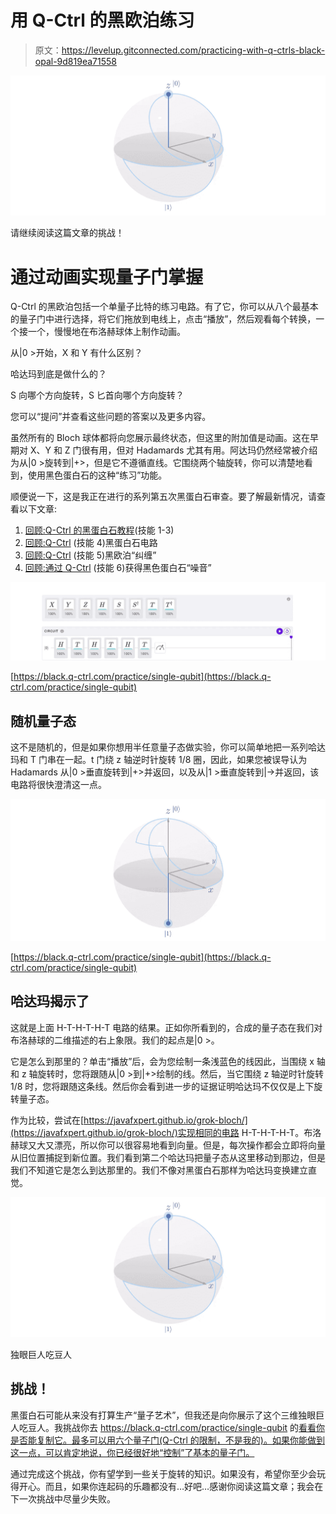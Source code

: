 # 用 Q-Ctrl 的黑欧泊练习

> 原文：<https://levelup.gitconnected.com/practicing-with-q-ctrls-black-opal-9d819ea71558>

![](img/4d16c162db71b79fccfb28302276e2e7.png)

请继续阅读这篇文章的挑战！

# 通过动画实现量子门掌握

Q-Ctrl 的黑欧泊包括一个单量子比特的练习电路。有了它，你可以从八个最基本的量子门中进行选择，将它们拖放到电线上，点击“播放”，然后观看每个转换，一个接一个，慢慢地在布洛赫球体上制作动画。

从|0 >开始，X 和 Y 有什么区别？

哈达玛到底是做什么的？

S 向哪个方向旋转，S 匕首向哪个方向旋转？

您可以“提问”并查看这些问题的答案以及更多内容。

虽然所有的 Bloch 球体都将向您展示最终状态，但这里的附加值是动画。这在早期对 X、Y 和 Z 门很有用，但对 Hadamards 尤其有用。阿达玛仍然经常被介绍为从|0 >旋转到|+>，但是它不遵循直线。它围绕两个轴旋转，你可以清楚地看到，使用黑色蛋白石的这种“练习”功能。

顺便说一下，这是我正在进行的系列第五次黑蛋白石审查。要了解最新情况，请查看以下文章:

1.  [回顾:Q-Ctrl 的黑蛋白石教程](/review-q-ctrls-black-opal-tutorials-3e888ac76f84)(技能 1-3)
2.  [回顾:Q-Ctrl](/review-black-opal-circuits-by-q-ctrl-beaf01a7b5ce) (技能 4)黑蛋白石电路
3.  [回顾:Q-Ctrl](https://bsiegelwax.medium.com/review-black-opal-entanglement-by-q-ctrl-fb913447535c) (技能 5)黑欧泊“纠缠”
4.  [回顾:通过 Q-Ctrl](https://bsiegelwax.medium.com/review-black-opal-noise-by-q-ctrl-71439dad348b) (技能 6)获得黑色蛋白石“噪音”

![](img/0afc785020b2dc7c3943d4fb9cafd3dd.png)

[https://black.q-ctrl.com/practice/single-qubit](https://black.q-ctrl.com/practice/single-qubit)

## 随机量子态

这不是随机的，但是如果你想用半任意量子态做实验，你可以简单地把一系列哈达玛和 T 门串在一起。t 门绕 z 轴逆时针旋转 1/8 圈，因此，如果您被误导认为 Hadamards 从|0 >垂直旋转到|+>并返回，以及从|1 >垂直旋转到|->并返回，该电路将很快澄清这一点。

![](img/7d3c13121fe82ca9f09555543962d370.png)

[https://black.q-ctrl.com/practice/single-qubit](https://black.q-ctrl.com/practice/single-qubit)

## 哈达玛揭示了

这就是上面 H-T-H-T-H-T 电路的结果。正如你所看到的，合成的量子态在我们对布洛赫球的二维描述的右上象限。我们的起点是|0 >。

它是怎么到那里的？单击“播放”后，会为您绘制一条浅蓝色的线因此，当围绕 x 轴和 z 轴旋转时，您将跟随从|0 >到|+>绘制的线。然后，当它围绕 z 轴逆时针旋转 1/8 时，您将跟随这条线。然后你会看到进一步的证据证明哈达玛不仅仅是上下旋转量子态。

作为比较，尝试在[https://javafxpert.github.io/grok-bloch/](https://javafxpert.github.io/grok-bloch/)实现相同的电路 H-T-H-T-H-T。布洛赫球又大又漂亮，所以你可以很容易地看到向量。但是，每次操作都会立即将向量从旧位置捕捉到新位置。我们看到第二个哈达玛把量子态从这里移动到那边，但是我们不知道它是怎么到达那里的。我们不像对黑蛋白石那样为哈达玛变换建立直觉。

![](img/4d16c162db71b79fccfb28302276e2e7.png)

独眼巨人吃豆人

## 挑战！

黑蛋白石可能从来没有打算生产“量子艺术”，但我还是向你展示了这个三维独眼巨人吃豆人。我挑战你去 https://black.q-ctrl.com/practice/single-qubit 的[看看你是否能复制它。最多可以用六个量子门(Q-Ctrl 的限制，不是我的)。如果你能做到这一点，可以肯定地说，你已经很好地“控制”了基本的量子门。](https://black.q-ctrl.com/practice/single-qubit)

通过完成这个挑战，你有望学到一些关于旋转的知识。如果没有，希望你至少会玩得开心。而且，如果你连起码的乐趣都没有…好吧…感谢你阅读这篇文章；我会在下一次挑战中尽量少失败。